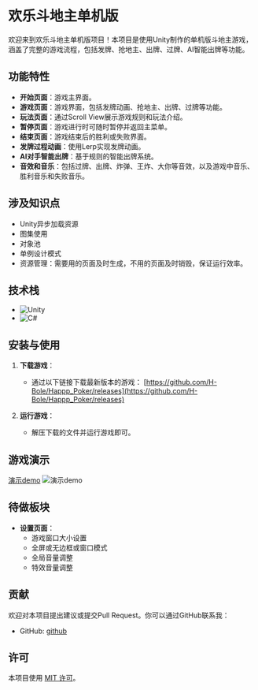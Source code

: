 # 欢乐斗地主单机版

欢迎来到欢乐斗地主单机版项目！本项目是使用Unity制作的单机版斗地主游戏，涵盖了完整的游戏流程，包括发牌、抢地主、出牌、过牌、AI智能出牌等功能。

## 功能特性

- **开始页面**：游戏主界面。
- **游戏页面**：游戏界面，包括发牌动画、抢地主、出牌、过牌等功能。
- **玩法页面**：通过Scroll View展示游戏规则和玩法介绍。
- **暂停页面**：游戏进行时可随时暂停并返回主菜单。
- **结束页面**：游戏结束后的胜利或失败界面。
- **发牌过程动画**：使用Lerp实现发牌动画。
- **AI对手智能出牌**：基于规则的智能出牌系统。
- **音效和音乐**：包括过牌、出牌、炸弹、王炸、大你等音效，以及游戏中音乐、胜利音乐和失败音乐。

## 涉及知识点

- Unity异步加载资源
- 图集使用
- 对象池
- 单例设计模式
- 资源管理：需要用的页面及时生成，不用的页面及时销毁，保证运行效率。

## 技术栈

- ![Unity](https://img.shields.io/badge/Unity-100000?style=for-the-badge&logo=unity&logoColor=white)
- ![C#](https://img.shields.io/badge/C%23-239120?style=for-the-badge&logo=c-sharp&logoColor=white)

## 安装与使用

1. **下载游戏**：
    - 通过以下链接下载最新版本的游戏：
      [https://github.com/H-Bole/Happp_Poker/releases](https://github.com/H-Bole/Happp_Poker/releases)

2. **运行游戏**：
    - 解压下载的文件并运行游戏即可。

## 游戏演示
[演示demo](https://cdn.jsdelivr.net/gh/H-Bole/Picture-home/Happy_Poker/Happy_Poker.gif)
![演示demo](https://cdn.jsdelivr.net/gh/H-Bole/Picture-home/Happy_Poker/Happy_Poker.gif)
## 待做板块

- **设置页面**：
  - 游戏窗口大小设置
  - 全屏或无边框或窗口模式
  - 全局音量调整
  - 特效音量调整

## 贡献

欢迎对本项目提出建议或提交Pull Request。你可以通过GitHub联系我：

- GitHub: [github](https://github.com/H-Bole)

## 许可

本项目使用 [MIT 许可](LICENSE)。
